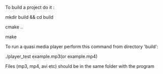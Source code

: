 To build a project do it :

mkdir build && cd build

cmake ..

make

To run a quasi media player perform this command from directory 'build':
 
./player_test example.mp3(or example.mp4)
 
Files (mp3, mp4, avi etc) should be in the same folder with the program 
